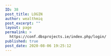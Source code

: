 ```yaml
---
ID: 38
post_title: LOGIN
author: wealthmiq
post_excerpt: ""
layout: page
permalink: >
  https://conf.dbsprojects.ie/index.php/login/
published: true
post_date: 2020-08-06 19:25:12
---
```

<!-- wp:themeisle-blocks/advanced-columns {"id":"wp-block-themeisle-blocks-advanced-columns-8f868c38"} -->
<div class="wp-block-themeisle-blocks-advanced-columns has-undefined-columns has-desktop-undefined-layout has-tablet-equal-layout has-mobile-equal-layout has-default-gap has-vertical-unset" id="wp-block-themeisle-blocks-advanced-columns-8f868c38"><div class="wp-block-themeisle-blocks-advanced-columns-overlay"></div><div class="innerblocks-wrap"></div></div>
<!-- /wp:themeisle-blocks/advanced-columns -->